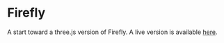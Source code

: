 # Firefly

A start toward a three.js version of Firefly.  A live version is available [here](https://ageller.github.io/Firefly/).
